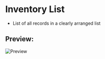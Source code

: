 Inventory List
==================

- List of  all records in a clearly arranged list


Preview:
---------

![Preview](https://github.com/ZFMK/Labels-and-Imports-for-DiversityWorkbench/blob/screenshots/preview/inventory_list.png)


